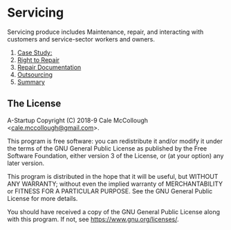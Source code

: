 # Servicing

Servicing produce includes Maintenance, repair, and interacting with customers and service-sector workers and owners.

1. [Case Study:](case_study.md)
2. [Right to Repair](right_to_repair.md)
3. [Repair Documentation](repair_documentation.md)
4. [Outsourcing](outsourcing.md)
5. [Summary](summary.md)

## The License

A-Startup Copyright (C) 2018-9 Cale McCollough <<cale.mccollough@gmail.com>>.

This program is free software: you can redistribute it and/or modify it under the terms of the GNU General Public License as published by the Free Software Foundation, either version 3 of the License, or (at your option) any later version.

This program is distributed in the hope that it will be useful, but WITHOUT ANY WARRANTY; without even the implied warranty of MERCHANTABILITY or FITNESS FOR A PARTICULAR PURPOSE. See the GNU General Public License for more details.

You should have received a copy of the GNU General Public License along with this program.  If not, see <https://www.gnu.org/licenses/>.
